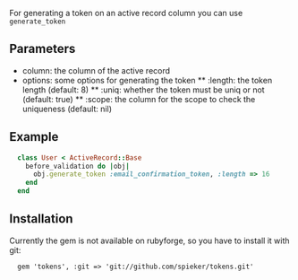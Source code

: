 For generating a token on an active record column you can use `generate_token`

Parameters
----------

  * column: the column of the active record
  * options: some options for generating the token
  ** :length: the token length (default: 8)
  ** :uniq: whether the token must be uniq or not (default: true)
  ** :scope: the column for the scope to check the uniqueness (default: nil)

Example
-------

```ruby
  class User < ActiveRecord::Base
    before_validation do |obj|
      obj.generate_token :email_confirmation_token, :length => 16
    end
  end
```

Installation
------------

Currently the gem is not available on rubyforge, so you have to install it with git:

```
  gem 'tokens', :git => 'git://github.com/spieker/tokens.git'
```

